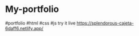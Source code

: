 # My-portfolio
#portfolio #html #css #js 
try it live
https://splendorous-cajeta-6daff6.netlify.app/

